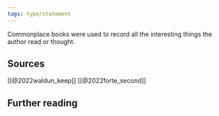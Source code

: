 ```yaml
---
tags: type/statement
---
```

Commonplace books were used to record all the interesting things the author read or thought.

## Sources
[[@2022waldun_keep]]
[[@2022forte_second]]

## Further reading